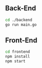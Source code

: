 ## Back-End

```bash
cd ./backend
go run main.go
```

## Front-End

```bash
cd frontend
npm install
npm start
```
